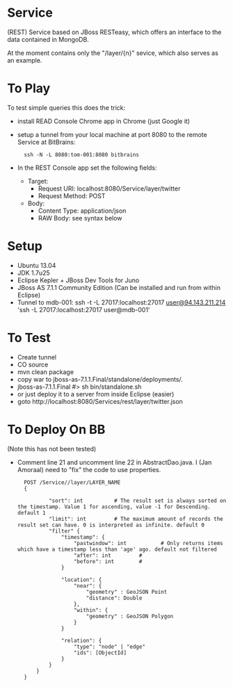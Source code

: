 Service
=======

(REST) Service based on JBoss RESTeasy, which offers an
interface to the data contained in MongoDB.

At the moment contains only the "/layer/{n}" sevice, which also serves as an example.


To Play
=======
To test simple queries this does the trick:
+ install READ Console Chrome app in Chrome (just Google it)
+ setup a tunnel from your local machine at port 8080 to the remote Service at BitBrains:

    	ssh -N -L 8080:tom-001:8080 bitbrains

+ In the REST Console app set the following fields:
   + Target:
      + Request URI: localhost:8080/Service/layer/twitter
      + Request Method: POST
   + Body: 
      + Content Type: application/json
      + RAW Body: see syntax below

Setup
=====
+ Ubuntu 13.04
+ JDK 1.7u25
+ Eclipse Kepler + JBoss Dev Tools for Juno
+ JBoss AS 7.1.1 Community Edition (Can be installed and run from within Eclipse)
+ Tunnel to mdb-001: ssh -t -L 27017:localhost:27017 user@94.143.211.214 'ssh -L 27017:localhost:27017 user@mdb-001'

To Test
=======
+ Create tunnel
+ CO source
+ mvn clean package
+ copy war to jboss-as-7.1.1.Final/standalone/deployments/.
+ jboss-as-7.1.1.Final #> sh bin/standalone.sh
+ or just deploy it to a server from inside Eclipse (easier)
+ goto http://localhost:8080/Services/rest/layer/twitter.json

To Deploy On BB
===============
(Note this has not been tested)
+ Comment line 21 and uncomment line 22 in AbstractDao.java. I (Jan Amoraal) need to "fix" the code to use properties.

        POST /Service//layer/LAYER_NAME
        {
        
        		"sort": int          # The result set is always sorted on the timestamp. Value 1 for ascending, value -1 for Descending. default 1
        		"limit": int         # The maximum amount of records the result set can have. 0 is interpreted as infinite. default 0
        		"filter" {
        			"timestamp": {
        				"pastwindow": int           # Only returns items which have a timestamp less than 'age' ago. default not filtered
        				"after": int         #
        				"before": int        #
        			}
        
        			"location": {
        				"near": {
        					"geometry" : GeoJSON Point
        					"distance": Double
        				},
        				"within": {
        					"geometry" : GeoJSON Polygon
        				}
        			}
        
        			"relation": {
        				"type": "node" | "edge"
        				"ids": [ObjectId]
        			}
        		}
        	}
        }
